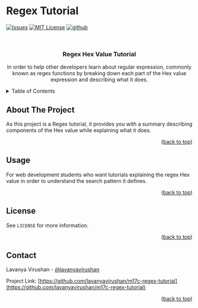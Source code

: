 # Regex Tutorial

<a name="readme-top"></a>

<!-- PROJECT SHIELDS -->

[![Issues][issues-shield]][issues-url]
[![MIT License][license-shield]][license-url]
[![github][github-shield]][github-url]

<!-- PROJECT LOGO -->
<br />
<div align="center">
  <a href="https://github.com/lavanyavirushan/m17c-regex-tutorial"></a>
<h3 align="center">Regex Hex Value Tutorial</h3>

  <p align="center">
In order to help other developers learn about regular expression, commonly known as regex functions by breaking down each part of the Hex value expression and describing what it does.

  </p>
</div>

<!-- TABLE OF CONTENTS -->
<details>
  <summary>Table of Contents</summary>
  <ol>
    <li>
      <a href="#about-the-project">About The Project</a>
    </li>
    <li><a href="#usage">Usage</a></li>
    <li><a href="#license">License</a></li>
    <li><a href="#contact">Contact</a></li>
  </ol>
</details>

<!-- ABOUT THE PROJECT -->

## About The Project

As this project is a Regex tutorial, it provides you with a summary describing components of the Hex value while explaining what it does.

<p align="right">(<a href="#readme-top">back to top</a>)</p>

<!-- USAGE EXAMPLES -->

## Usage

For web development students who want tutorials explaining the regex Hex value in order to understand the search pattern it defines.

<p align="right">(<a href="#readme-top">back to top</a>)</p>

<!-- LICENSE -->

## License

See `LICENSE` for more information.

<p align="right">(<a href="#readme-top">back to top</a>)</p>

<!-- CONTACT -->

## Contact

Lavanya Virushan - [@lavanyavirushan](https://github.com/lavanyavirushan)

Project Link: [https://github.com/lavanyavirushan/m17c-regex-tutorial](https://github.com/lavanyavirushan/m17c-regex-tutorial)

<p align="right">(<a href="#readme-top">back to top</a>)</p>

<!-- MARKDOWN LINKS & IMAGES -->

[contributors-shield]: https://img.shields.io/github/contributors/lavanyavirushan/m17c-regex-tutorial.svg?style=for-the-badge
[contributors-url]: https://github.com/lavanyavirushan/m17c-regex-tutorial/graphs/contributors
[issues-shield]: https://img.shields.io/github/issues/lavanyavirushan/m17c-regex-tutorial?style=for-the-badge
[issues-url]: https://github.com/lavanyavirushan/m17c-regex-tutorial/issues
[license-shield]: https://img.shields.io/github/license/lavanyavirushan/m17c-regex-tutorial.svg?style=for-the-badge
[license-url]: https://github.com/lavanyavirushan/m17c-regex-tutorial/blob/main/LICENSE
[github-shield]: https://img.shields.io/badge/-github-black.svg?style=for-the-badge&logo=github&colorB=555
[github-url]: https://github.com/lavanyavirushan/m17c-regex-tutorial
